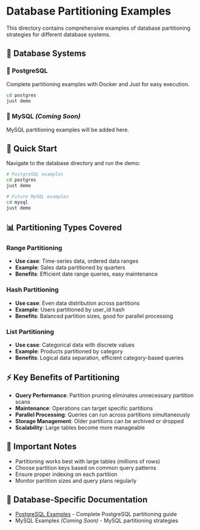 # Database Partitioning Examples

This directory contains comprehensive examples of database partitioning strategies for different database systems.

## 📂 Database Systems

### 🐘 PostgreSQL
Complete partitioning examples with Docker and Just for easy execution.

```bash
cd postgres
just demo
```

### 🐬 MySQL *(Coming Soon)*
MySQL partitioning examples will be added here.

## 🚀 Quick Start

Navigate to the database directory and run the demo:

```bash
# PostgreSQL examples
cd postgres
just demo

# Future MySQL examples
cd mysql
just demo
```

## 📊 Partitioning Types Covered

### Range Partitioning
- **Use case**: Time-series data, ordered data ranges
- **Example**: Sales data partitioned by quarters
- **Benefits**: Efficient date range queries, easy maintenance

### Hash Partitioning  
- **Use case**: Even data distribution across partitions
- **Example**: Users partitioned by user_id hash
- **Benefits**: Balanced partition sizes, good for parallel processing

### List Partitioning
- **Use case**: Categorical data with discrete values
- **Example**: Products partitioned by category
- **Benefits**: Logical data separation, efficient category-based queries

## ⚡ Key Benefits of Partitioning

- **Query Performance**: Partition pruning eliminates unnecessary partition scans
- **Maintenance**: Operations can target specific partitions
- **Parallel Processing**: Queries can run across partitions simultaneously
- **Storage Management**: Older partitions can be archived or dropped
- **Scalability**: Large tables become more manageable

## 📝 Important Notes

- Partitioning works best with large tables (millions of rows)
- Choose partition keys based on common query patterns
- Ensure proper indexing on each partition
- Monitor partition sizes and query plans regularly

## 🔗 Database-Specific Documentation

- [PostgreSQL Examples](./postgres/README.md) - Complete PostgreSQL partitioning guide
- MySQL Examples *(Coming Soon)* - MySQL partitioning strategies